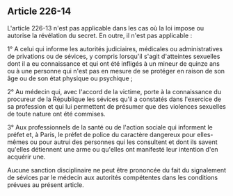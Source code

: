 Article 226-14
----
L'article 226-13 n'est pas applicable dans les cas où la loi impose ou autorise
la révélation du secret. En outre, il n'est pas applicable :

1° A celui qui informe les autorités judiciaires, médicales ou administratives
de privations ou de sévices, y compris lorsqu'il s'agit d'atteintes sexuelles
dont il a eu connaissance et qui ont été infligés à un mineur de quinze ans ou à
une personne qui n'est pas en mesure de se protéger en raison de son âge ou de
son état physique ou psychique ;

2° Au médecin qui, avec l'accord de la victime, porte à la connaissance du
procureur de la République les sévices qu'il a constatés dans l'exercice de sa
profession et qui lui permettent de présumer que des violences sexuelles de
toute nature ont été commises.

3° Aux professionnels de la santé ou de l'action sociale qui informent le préfet
et, à Paris, le préfet de police du caractère dangereux pour elles-mêmes ou pour
autrui des personnes qui les consultent et dont ils savent qu'elles détiennent
une arme ou qu'elles ont manifesté leur intention d'en acquérir une.

Aucune sanction disciplinaire ne peut être prononcée du fait du signalement de
sévices par le médecin aux autorités compétentes dans les conditions prévues au
présent article.
